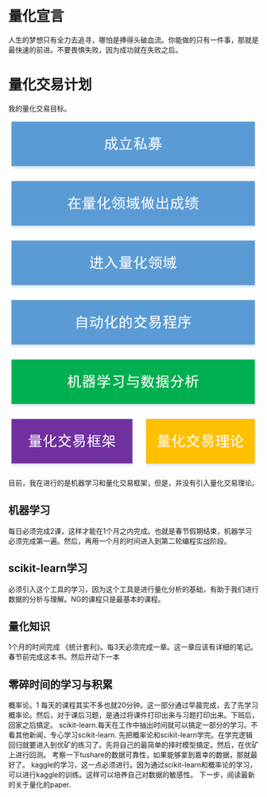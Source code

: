 # 量化宣言

人生的梦想只有全力去追寻，哪怕是捧得头破血流。你能做的只有一件事，那就是最快速的前进。不要畏惧失败，因为成功就在失败之后。

# 量化交易计划
我的量化交易目标。

![量化图谱](../../res/quant/quant_tree.png)

目前，我在进行的是机器学习和量化交易框架，但是，并没有引入量化交易理论。

## 机器学习
每日必须完成2课，这样才能在1个月之内完成。也就是春节假期结束，机器学习必须完成第一遍。然后，再用一个月的时间进入到第二轮编程实战阶段。

## scikit-learn学习
必须引入这个工具的学习，因为这个工具是进行量化分析的基础，有助于我们进行数据的分析与理解。NG的课程只是最基本的课程。
## 量化知识
1个月的时间完成 《统计套利》。每3天必须完成一章。这一章应该有详细的笔记。春节前完成这本书。然后开动下一本

## 零碎时间的学习与积累
概率论。1 每天的课程其实不多也就20分钟。这一部分通过早晨完成，去了先学习概率论。然后，对于课后习题，是通过将课件打印出来与习题打印出来。下班后，回家之后搞定。
scikit-learn.每天在工作中抽出时间就可以搞定一部分的学习。不看其他新闻，专心学习scikit-learn.
先把概率论和scikit-learn学完。在学完逻辑回归就要进入到优矿的练习了。先将自己的最简单的择时模型搞定。然后，在优矿上进行回测。
考察一下tushare的数据可靠性，如果能够拿到嘉幸的数据，那就最好了。
kaggle的学习，这一点必须进行。因为通过scikit-learn和概率论的学习，可以进行kaggle的训练。这样可以培养自己对数据的敏感性。
下一步，阅读最新的关于量化的paper.